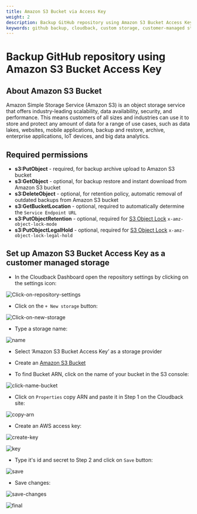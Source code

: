 ```yaml
---
title: Amazon S3 Bucket via Access Key
weight: 2
description: Backup GitHub repository using Amazon S3 Bucket Access Key
keywords: github backup, cloudback, custom storage, customer-managed storage, amazon s3 bucket, amazon s3 bucket access key
---
```


# Backup GitHub repository using Amazon S3 Bucket Access Key

## About Amazon S3 Bucket

Amazon Simple Storage Service (Amazon S3) is an object storage service that offers industry-leading scalability, data availability, security, and performance. This means customers of all sizes and industries can use it to store and protect any amount of data for a range of use cases, such as data lakes, websites, mobile applications, backup and restore, archive, enterprise applications, IoT devices, and big data analytics. 

## Required permissions

- **s3:PutObject** - required, for backup archive upload to Amazon S3 bucket
- **s3:GetObject** - optional, for backup restore and instant download from Amazon S3 bucket
- **s3:DeleteObject** - optional, for retention policy, automatic removal of outdated backups from Amazon S3 bucket
- **s3:GetBucketLocation** - optional, required to automatically determine the `Service Endpoint URL`
- **s3:PutObjectRetention** - optional, required for [S3 Object Lock](/features/s3-object-lock) `x-amz-object-lock-mode`
- **s3:PutObjectLegalHold** - optional, required for [S3 Object Lock](/features/s3-object-lock) `x-amz-object-lock-legal-hold`

## Set up Amazon S3 Bucket Access Key as a customer managed storage

* In the Cloudback Dashboard open the repository settings by clicking on the settings icon:

![Click-on-repository-settings](/static/bucket/0001-Dashboard.png)

* Click on the `+ New storage` button:

![Click-on-new-storage](/static/bucket/001-Add-new-storage.png)

* Type a storage name:

![name](/static/amazon-access-key/01-storage-name.png)

* Select ‘Amazon S3 Bucket Access Key’ as a storage provider

* Create an [Amazon S3 Bucket](https://docs.aws.amazon.com/AmazonS3/latest/userguide/creating-bucket.html) 

* To find Bucket ARN, click on the name of your bucket in the S3 console:

![click-name-bucket](/static/amazon-access-key/02-click-name.png)

* Click on `Properties` copy ARN and paste it in Step 1 on the Cloudback site:

![copy-arn](/static/amazon-access-key/03-arn.png)

* Create an AWS access key:

![create-key](/static/amazon-access-key/04-create-access-key.png)

![key](/static/amazon-access-key/05-copy.png)

* Type it's id and secret to Step 2 and click on `Save` button:

![save](/static/amazon-access-key/06-save.png)

* Save changes:

![save-changes](/static/amazon-access-key/07-save-changes.png)

![final](/static/amazon-access-key/08-final.png)
